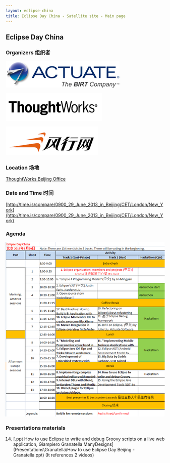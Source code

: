 ```yaml
---
layout: eclipse-china
title: Eclipse Day China - Satellite site - Main page
---
```


## Eclipse Day China

### Organizers 组织者

![Actuate_logo_SM.jpg](../Pictures/Actuate_logo_SM.jpg)

![TW-lg-small.png](../Pictures/TW-lg-small.png)

![Funshion-logo-294.PNG](../Pictures/Funshion-logo-294.PNG)

### Location 场地

[ThoughtWorks Beijing Office](/Day/Location/ThoughtWorksOffice)

### Date and Time 时间

[http://time.is/compare/0900_29_June_2013_in_Beijing/CET/London/New_York](http://time.is/compare/0900_29_June_2013_in_Beijing/CET/London/New_York)

### Agenda

![Agenda-01.PNG](Agenda-01.PNG)

### Presentations materials

14) [.ppt How to use Eclipse to write and debug Groovy scripts on a live web application, Giampiero Granatella ManyDesigns](Presentations\Granatella\How to use Eclipse Day Beijing - Granatella.ppt)
	(It references 2 videos)

	
	